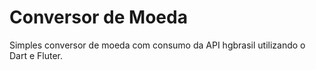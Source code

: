 # Conversor de Moeda

Simples conversor de moeda com consumo da API hgbrasil utilizando o Dart e Fluter.
